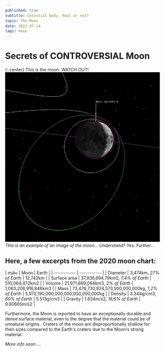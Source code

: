```yaml
---
published: true
subtitle: Celestial body. Real or not?
topic: The Moon
date: 2022-07-14
tags: moon
---
```


# Secrets of CONTROVERSIAL Moon

{:.center} This is the moon. WATCH OUT!
![This is the moon. WATCH OUT!](/images/moon1.png)
*This is an example of an image of the moon... Understand? Yes. Further...*

## Here, a few excerpts from the 2020 moon chart:

| mjäu | Moon | Earth |
| ----------- | ----------- |
| Diameter | 3,474km, *27% of Earth* | 12,742km |
| Surface area | 37,936,694.79km2, *7,4% of Earth* | 510,064,472km2 |
| Volume | 21,971,669,064km3, *2% of Earth* | 1,083,206,916,846km3 |
| Mass | 73,476,730,924,573,500,000,000kg, *1,2% of Earth* | 5,972,190,000,000,000,000,000,000kg |
| Density | 3.344g/cm3, *60% of Earth* | 5.513g/cm3 |
| Gravity | 1.624m/s2, *16,6% of Earth* | 9.80665m/s2 |

Furthermore, the Moon is reported to have an exceptionally durable and dense surface material, even to the degree that the material could be of unnatural origins.. 
Craters of the moon are disproportionally shallow for their sizes compared to the Earth's craters due to the Moon's strong material. 



*More info soon ...*